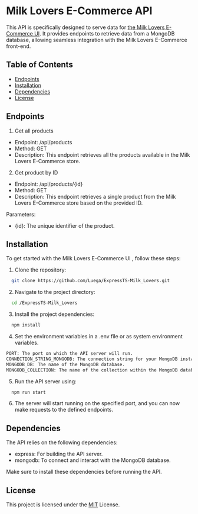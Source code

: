 # Milk Lovers E-Commerce API

This API is specifically designed to serve data for [the Milk Lovers E-Commerce UI](https://github.com/Luega/ReactTS-Milk_Lovers.git). It provides endpoints to retrieve data from a MongoDB database, allowing seamless integration with the Milk Lovers E-Commerce front-end.

## Table of Contents

- [Endpoints](#Endpoints)
- [Installation](#Installation)
- [Dependencies](#Dependencies)
- [License](#license)

## Endpoints

1. Get all products

- Endpoint: /api/products
- Method: GET
- Description: This endpoint retrieves all the products available in the Milk Lovers E-Commerce store.

2. Get product by ID

- Endpoint: /api/products/{id}
- Method: GET
- Description: This endpoint retrieves a single product from the Milk Lovers E-Commerce store based on the provided ID.

Parameters:

- {id}: The unique identifier of the product.

## Installation

To get started with the Milk Lovers E-Commerce UI , follow these steps:

1. Clone the repository:

```bash
  git clone https://github.com/Luega/ExpressTS-Milk_Lovers.git
```

2. Navigate to the project directory:

```bash
  cd /ExpressTS-Milk_Lovers
```

3. Install the project dependencies:

```bash
  npm install
```

4. Set the environment variables in a .env file or as system environment variables.

```bash
PORT: The port on which the API server will run.
CONNECTION_STRING_MONGODB: The connection string for your MongoDB instance.
MONGODB_DB: The name of the MongoDB database.
MONGODB_COLLECTION: The name of the collection within the MongoDB database.
```

5. Run the API server using:

```bash
  npm run start
```

6. The server will start running on the specified port, and you can now make requests to the defined endpoints.

## Dependencies

The API relies on the following dependencies:

- express: For building the API server.
- mongodb: To connect and interact with the MongoDB database.

Make sure to install these dependencies before running the API.

## License

This project is licensed under the [MIT](https://choosealicense.com/licenses/mit/) License.
